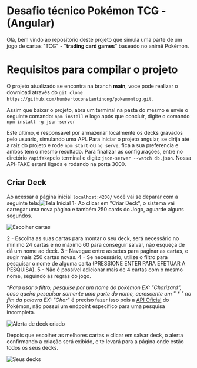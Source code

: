 # Desafio técnico Pokémon TCG - (Angular)

Olá, bem vindo ao repositório deste projeto que simula uma parte de um jogo de cartas "TCG" - "**trading card games**" baseado no animê Pokémon.


# Requisitos para compilar o projeto
O projeto atualizado se encontra na branch **main**, voce pode realizar o download através do
``git clone https://github.com/humbertoconstantinong/pokemontcg.git``.

Assim que baixar o projeto, abra um terminal na pasta do mesmo e envie o seguinte comando:
``npm install`` e logo após que concluir, digite o comando ``npm install -g json-server``

Este último, é responsável por armazenar localmente os decks gravados pelo usuário, simulando uma API.
Para iniciar o projeto angular, se dirija até a raiz do projeto e  rode ``npm start`` ou ``ng serve``, fica a sua preferencia e ambos tem o mesmo resultado.
Para finalizar as configurações, entre no diretório  ``/apifake``pelo terminal e digite ``json-server --watch db.json``.
Nossa API-FAKE estará ligada e  rodando na porta 3000.


## Criar Deck

Ao acessar a página inicial ``localhost:4200/`` você vai se deparar com a seguinte tela:![Tela Inicial](https://i.imgur.com/PtUTDFd.png)
1- Ao clicar em "Criar Deck", o sistema vai carregar uma nova página e também 250 cards do Jogo, aguarde alguns segundos.  

![Escolher cartas](https://i.imgur.com/hUsqgee.png)

2 - Escolha as suas cartas para montar o seu deck, será necessário no mínimo 24 cartas e no máximo 60 para conseguir salvar, não esqueça de dá um nome ao deck.
3 - Navegue entre as setas para paginar as cartas, e sugir mais 250 cartas novas.
4 - Se necessário, utilize o filtro para pesquisar o nome de alguma carta (PRESSIONE ENTER PARA EFETUAR A PESQUISA).
5 - Não é possível adicionar mais de 4 cartas com o mesmo nome, seguindo as regras do jogo.

**Para usar o filtro, pesquise por um nome do pokémon EX: "Charizard", caso queira pesquisar somente uma parte do nome, acrescente um " * " no fim da palavra EX: "Char*" é preciso fazer isso pois a [API Oficial](https://docs.pokemontcg.io/) do Pokémon, não possui um endpoint específico para uma pesquisa incompleta.

![Alerta de deck criado](https://i.imgur.com/hgE9JjK.png)

Depois que escolher as melhores cartas e clicar em salvar deck, o alerta confirmando a criação será exibido, e te levará para a página onde estão todos os seus decks.

![Seus decks](https://i.imgur.com/3re0M84.png)
